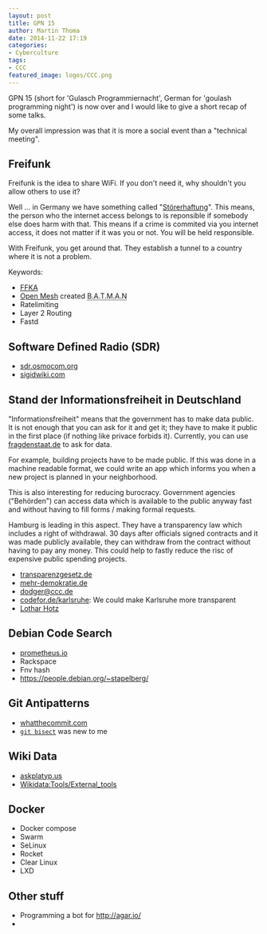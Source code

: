 ```yaml
---
layout: post
title: GPN 15
author: Martin Thoma
date: 2014-11-22 17:19
categories:
- Cyberculture
tags:
- CCC
featured_image: logos/CCC.png
---
```

GPN 15 (short for 'Gulasch Programmiernacht', German for 'goulash programming
night') is now over and I would like to give a short recap of some talks.

My overall impression was that it is more a social event than a "technical
meeting".


## Freifunk

Freifunk is the idea to share WiFi. If you don't need it, why shouldn't you
allow others to use it?

Well ... in Germany we have something called
"[Störerhaftung](https://de.wikipedia.org/wiki/St%C3%B6rerhaftung)". This
means, the person who the internet access belongs to is reponsible if somebody
else does harm with that. This means if a crime is commited via you internet
access, it does not matter if it was you or not. You will be held responsible.

With Freifunk, you get around that. They establish a tunnel to a country where
it is not a problem.

Keywords:

* [FFKA](http://www.freifunk-karlsruhe.de/)
* [Open Mesh](http://www.open-mesh.org/) created <abbr title="Better Approach to Mobile ad hoc networks">B.A.T.M.A.N</abbr>
* Ratelimiting
* Layer 2 Routing
* Fastd


## Software Defined Radio (SDR)

* [sdr.osmocom.org](http://sdr.osmocom.org/)
* [sigidwiki.com](http://www.sigidwiki.com)


## Stand der Informationsfreiheit in Deutschland

"Informationsfreiheit" means that the government has to make data public. It
is not enough that you can ask for it and get it; they have to make it public
in the first place (if nothing like privace forbids it). Currently, you can
use [fragdenstaat.de](https://fragdenstaat.de/) to ask for data.

For example, building projects have to be made public. If this was done in a
machine readable format, we could write an app which informs you when a new
project is planned in your neighborhood.

This is also interesting for reducing burocracy. Government agencies
("Behörden") can access data which is available to the public anyway fast and
without having to fill forms / making formal requests.

Hamburg is leading in this aspect. They have a transparency law which includes
a right of withdrawal. 30 days after officials signed contracts and it was made
publicly available, they can withdraw from the contract without having to pay
any money. This could help to fastly reduce the risc of expensive public
spending projects.

* [transparenzgesetz.de](http://www.transparenzgesetz.de/)
* [mehr-demokratie.de](http://www.mehr-demokratie.de/)
* dodger@ccc.de
* [codefor.de/karlsruhe](http://codefor.de/karlsruhe/): We could make Karlsruhe
  more transparent
* [Lothar Hotz ](http://kogs-www.informatik.uni-hamburg.de/~hotz/)


## Debian Code Search

* [prometheus.io](http://prometheus.io/)
* Rackspace
* Fnv hash
* https://people.debian.org/~stapelberg/


## Git Antipatterns

* [whatthecommit.com](http://whatthecommit.com/)
* [`git bisect`](http://git-scm.com/docs/git-bisect) was new to me


## Wiki Data

* [askplatyp.us](http://askplatyp.us/)
* [Wikidata:Tools/External_tools](https://www.wikidata.org/wiki/Wikidata:Tools/External_tools)


## Docker

* Docker compose
* Swarm
* SeLinux
* Rocket
* Clear Linux
* LXD


## Other stuff

* Programming a bot for http://agar.io/
* 